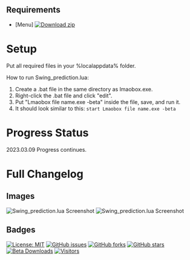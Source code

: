## Requirements

- [Menu] [![Download zip](https://custom-icon-badges.herokuapp.com/badge/-Download-blue?style=for-the-badge&logo=download&logoColor=white "Download lua")](https://github.com/lnx00/Lmaobox-LUA/blob/main/Menu.lua)

# Setup
Put all required files in your %localappdata% folder.

How to run Swing_prediction.lua:
  1. Create a .bat file in the same directory as lmaobox.exe.
  2. Right-click the .bat file and click "edit".
  3. Put "Lmaobox file name.exe -beta" inside the file, save, and run it.
  4. It should look similar to this: `start Lmaobox file name.exe -beta`

# Progress Status

2023.03.09 Progress continues.

# Full Changelog


## Images
![Swing_prediction.lua Screenshot](https://i.imgur.com/TAtdkNf.png)
![Swing_prediction.lua Screenshot](https://i.imgur.com/bVMorQp.png)

## Badges
[![License: MIT](https://img.shields.io/badge/License-MIT-yellow.svg)](https://opensource.org/licenses/MIT)
[![GitHub issues](https://img.shields.io/github/issues/titaniummachine1/Swing_prediction.lua.svg)](https://github.com/titaniummachine1/Swing_prediction.lua/issues)
[![GitHub forks](https://img.shields.io/github/forks/titaniummachine1/Swing_prediction.lua.svg)](https://github.com/titaniummachine1/Swing_prediction.lua/network)
[![GitHub stars](https://img.shields.io/github/stars/titaniummachine1/Swing_prediction.lua.svg)](https://github.com/titaniummachine1/Swing_prediction.lua/stargazers)
[![Beta Downloads](https://img.shields.io/github/downloads/titaniummachine1/Swing_prediction.lua/Beta/total.svg)](https://github.com/titaniummachine1/Swing_prediction.lua/releases)
[![Visitors](https://visitor-badge.glitch.me/badge?page_id=titaniummachine1/Swing_prediction.lua)](https://github.com/titaniummachine1/Swing_prediction.lua)
